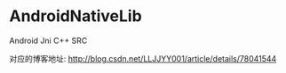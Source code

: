 # AndroidNativeLib
Android Jni C++ SRC

对应的博客地址:
http://blog.csdn.net/LLJJYY001/article/details/78041544
